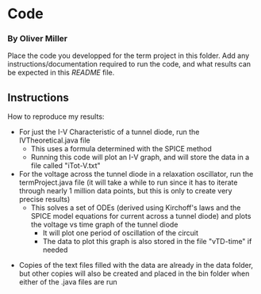 # Code
### By Oliver Miller

Place the code you developped for the term project in this folder. Add any instructions/documentation required to run the code, and what results can be expected in this *README* file.

## Instructions
How to reproduce my results:
- For just the I-V Characteristic of a tunnel diode, run the IVTheoretical.java file
    - This uses a formula determined with the SPICE method
    - Running this code will plot an I-V graph, and will store the data in a file called "iTot-V.txt"
- For the voltage across the tunnel diode in a relaxation oscillator, run the termProject.java file (it will take a while to run since it has to iterate through nearly 1 million data points, but this is only to create very precise results)
    - This solves a set of ODEs (derived using Kirchoff's laws and the SPICE model equations for current across a tunnel diode) and plots the voltage vs time graph of the tunnel diode
        - It will plot one period of oscillation of the circuit
        - The data to plot this graph is also stored in the file "vTD-time" if needed
    
* Copies of the text files filled with the data are already in the data folder, but other copies will also be created and placed in the bin folder when either of the .java files are run
